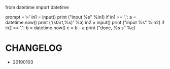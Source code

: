 from datetime import datetime
	
prompt ='>'	
in1 = input()
print ("input %s" %in1)
if in1 == ',':
	a = datetime.now()
print ('(start,%s)' %a)
in2 = input()
print ("input %s" %in2)
if in2 == '.':
	b = datetime.now()
c = b - a
print ("done, %s s" %c)

# CHANGELOG
- 20190103
